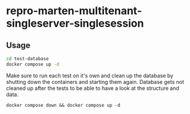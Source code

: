 # repro-marten-multitenant-singleserver-singlesession

## Usage

```bash
cd test-database
docker compose up -d
```

Make sure to run each test on it's own and clean up the database by shutting down the containers and starting them again. Database gets not cleaned up after the tests to be able to have a look at the structure and data. 

```
docker compose down && docker compose up -d
```